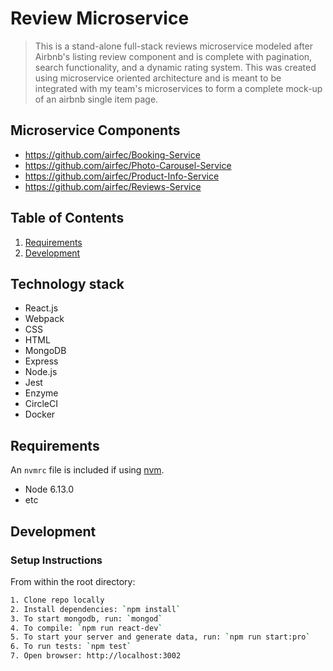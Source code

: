 # Review Microservice

> This is a stand-alone full-stack reviews microservice modeled after Airbnb's listing review component and is complete with pagination, search functionality, and a dynamic rating system. This was created using microservice oriented architecture and is meant to be integrated with my team's microservices to form a complete mock-up of an airbnb single item page.

## Microservice Components

  - https://github.com/airfec/Booking-Service
  - https://github.com/airfec/Photo-Carousel-Service
  - https://github.com/airfec/Product-Info-Service
  - https://github.com/airfec/Reviews-Service

## Table of Contents

1. [Requirements](#requirements)
1. [Development](#development)

## Technology stack

  - React.js
  - Webpack
  - CSS
  - HTML
  - MongoDB
  - Express
  - Node.js
  - Jest
  - Enzyme
  - CircleCI
  - Docker

## Requirements

An `nvmrc` file is included if using [nvm](https://github.com/creationix/nvm).

- Node 6.13.0
- etc

## Development

### Setup Instructions

From within the root directory:

```sh
1. Clone repo locally
2. Install dependencies: `npm install`
3. To start mongodb, run: `mongod`
4. To compile: `npm run react-dev`
5. To start your server and generate data, run: `npm run start:pro`
6. To run tests: `npm test`
7. Open browser: http://localhost:3002
```

